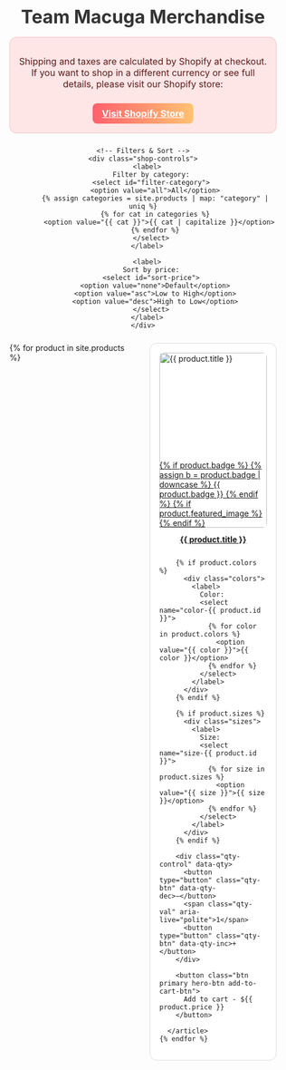 <section class="shop-section">
  <div class="shop-header">
    <h2>Team Macuga Merchandise</h2>
    <div class="shop-notice">
      <p>Shipping and taxes are calculated by Shopify at checkout. If you want to shop in a different currency or see full details, please visit our Shopify store:</p>
      <a class="btn primary hero-btn" href="https://teammacuga.myshopify.com" target="_blank" rel="noopener">
        Visit Shopify Store
      </a>
    </div>

    <!-- Filters & Sort -->
    <div class="shop-controls">
      <label>
        Filter by category:
        <select id="filter-category">
          <option value="all">All</option>
          {% assign categories = site.products | map: "category" | uniq %}
          {% for cat in categories %}
            <option value="{{ cat }}">{{ cat | capitalize }}</option>
          {% endfor %}
        </select>
      </label>

      <label>
        Sort by price:
        <select id="sort-price">
          <option value="none">Default</option>
          <option value="asc">Low to High</option>
          <option value="desc">High to Low</option>
        </select>
      </label>
    </div>
  </div>

  <!-- Grid -->
  <div class="merch-grid" id="merch-grid">
    {% for product in site.products %}
      <article class="tm-card"
               data-product-id="{{ product.id }}"
               data-price="{{ product.price | float }}"
               data-category="{{ product.category }}"
               data-variant-ids='{{ product.variant_ids | jsonify }}'>
        <a class="tm-link" href="{{ product.external_url | default: product.url | relative_url }}" {% if product.external_url %}target="_blank" rel="noopener"{% endif %}>
          <div class="tm-imgwrap">
            {% if product.badge %}
              {% assign b = product.badge | downcase %}
              <span class="img-badge
                {% if b contains 'collab' %}collab
                {% elsif b contains 'new' %}badge-new
                {% elsif b contains 'best' %}badge-bestseller{% endif %}">
                {{ product.badge }}
              </span>
            {% endif %}
            {% if product.featured_image %}
              <img src="{{ product.featured_image | relative_url }}" alt="{{ product.title }}">
            {% endif %}
          </div>
          <div class="tm-meta">
            <span class="tm-name">{{ product.title }}</span>
          </div>
        </a>

        {% if product.colors %}
          <div class="colors">
            <label>
              Color:
              <select name="color-{{ product.id }}">
                {% for color in product.colors %}
                  <option value="{{ color }}">{{ color }}</option>
                {% endfor %}
              </select>
            </label>
          </div>
        {% endif %}

        {% if product.sizes %}
          <div class="sizes">
            <label>
              Size:
              <select name="size-{{ product.id }}">
                {% for size in product.sizes %}
                  <option value="{{ size }}">{{ size }}</option>
                {% endfor %}
              </select>
            </label>
          </div>
        {% endif %}

        <div class="qty-control" data-qty>
          <button type="button" class="qty-btn" data-qty-dec>−</button>
          <span class="qty-val" aria-live="polite">1</span>
          <button type="button" class="qty-btn" data-qty-inc>+</button>
        </div>

        <button class="btn primary hero-btn add-to-cart-btn">
          Add to cart - ${{ product.price }}
        </button>

      </article>
    {% endfor %}
  </div>
</section>

<script>
(function(){
  const grid = document.getElementById('merch-grid');
  const filterCategory = document.getElementById('filter-category');
  const sortPrice = document.getElementById('sort-price');

  function filterAndSort() {
    const category = filterCategory.value;
    const sort = sortPrice.value;

    let cards = Array.from(grid.querySelectorAll('.tm-card'));

    // Filter by category
    cards.forEach(card => {
      const cat = card.dataset.category;
      card.style.display = (category === "all" || cat === category) ? '' : 'none';
    });

    // Sort by price
    if(sort === 'asc' || sort === 'desc'){
      cards = cards.sort((a,b)=>{
        const pa = parseFloat(a.dataset.price);
        const pb = parseFloat(b.dataset.price);
        return sort === 'asc' ? pa - pb : pb - pa;
      });
      cards.forEach(card => grid.appendChild(card));
    }
  }

  filterCategory.addEventListener('change', filterAndSort);
  sortPrice.addEventListener('change', filterAndSort);

  // Quantity stepper
  grid.querySelectorAll('.qty-control').forEach(qtyWrap=>{
    qtyWrap.addEventListener('click', e=>{
      const dec = e.target.closest('[data-qty-dec]');
      const inc = e.target.closest('[data-qty-inc]');
      if(!dec && !inc) return;
      const valEl = qtyWrap.querySelector('.qty-val');
      let n = parseInt(valEl.textContent||'1',10);
      n += inc?1:-1;
      n = Math.max(1,Math.min(99,n));
      valEl.textContent = n;
    });
  });

  // Add-to-cart with variant and dynamic price
  grid.querySelectorAll('.add-to-cart-btn').forEach(btn=>{
    const card = btn.closest('.tm-card');
    const price = card.dataset.price;
    btn.textContent = `Add to cart - $${price}`;

    btn.addEventListener('click', ()=>{
      const productId = card.dataset.productId;
      const qty = parseInt(card.querySelector('.qty-val').textContent||'1',10);
      const selectedColor = card.querySelector('select[name="color-'+productId+'"]')?.value;
      const selectedSize = card.querySelector('select[name="size-'+productId+'"]')?.value;


      const variantIds = JSON.parse(card.dataset.variantIds || '{}');
      const variantKey = `${selectedColor}|${selectedSize}`;
      const variantId = variantIds[variantKey] || productId;

      window.dispatchEvent(new CustomEvent('tm:add', { detail:{
        id: variantId,
        qty,
        price,
        title: card.querySelector('.tm-name').textContent,
        color: selectedColor,
        size: selectedSize,
        img: card.querySelector('img')?.src
      }}));
    });
  });
})();
</script>

<style>
/* Section & header */
.shop-section { max-width: 1200px; margin: 2rem auto; padding: 0 1rem; }
.shop-header { text-align: center; margin-bottom: 1.5rem; }
.shop-header h2 { font-size: 2rem; margin-bottom: 1rem; color: #333; }

/* Notice */
.shop-notice {
  background: #ffe6e6;
  border: 1px solid #f5c2c7;
  padding: 16px;
  border-radius: 12px;
  margin: 0 auto 1.5rem;
  max-width: 800px;
  color: #5a1a1a;
  font-size: 1rem;
}
.shop-notice .btn { display: inline-block; margin-top: 0.5rem; }

/* Filters */
.shop-controls {
  display: flex; justify-content: center; gap: 1.5rem; margin-bottom: 2rem; flex-wrap: wrap;
}
.shop-controls select { padding: 0.3rem 0.5rem; border-radius: 6px; border: 1px solid #ccc; }

/* Grid */
.merch-grid { display: grid; grid-template-columns: repeat(auto-fit, minmax(220px,1fr)); gap: 1.5rem; }

/* Card */
.tm-card { display: flex; flex-direction: column; background: #fff; border-radius: 12px; border: 1px solid #ddd; padding: 1rem; min-height: 400px; }
.tm-imgwrap { position: relative; width: 100%; padding-top: 100%; overflow: hidden; margin-bottom: 0.75rem; }
.tm-imgwrap img { position: absolute; top:0; left:0; width:100%; height:100%; object-fit: cover; border-radius: 8px; }
.tm-meta { text-align: center; margin-bottom: 0.75rem; }
.tm-name { display: block; font-weight: bold; margin-bottom: 0.25rem; }
.colors, .sizes { display: flex; justify-content: center; gap: 0.5rem; flex-wrap: wrap; margin-bottom: 0.5rem; }
.qty-control { display: flex; justify-content: center; align-items: center; gap: 0.5rem; margin-bottom: 0.75rem; }
.qty-btn { width: 28px; height: 28px; border-radius: 50%; border: 1px solid #ccc; background: #f9f9f9; cursor: pointer; text-align: center; }
.qty-val { min-width: 24px; text-align: center; }

/* Buttons */
.btn.primary { 
  background: linear-gradient(90deg,#ff5f6d,#ffc371);
  color: #fff;
  border-radius: 8px;
  padding: 0.5rem 1rem;
  font-weight: bold;
  text-align: center;
  border: none;
  cursor: pointer;
}
.btn.primary:hover { opacity: 0.9; }
.btn.primary.add-to-cart-btn { margin-top: auto; }
</style>
